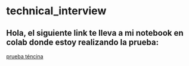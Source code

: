 # technical_interview

## Hola, el siguiente link te lleva a mi notebook en colab donde estoy realizando la prueba:


  [prueba téncina](https://colab.research.google.com/drive/1eWFn2PbjUB8vU6bWY2UBjY01W_usrfd4?usp=sharing)
